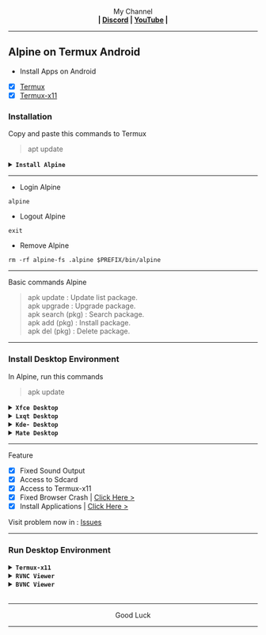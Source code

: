 <p align="center">My Channel</br><b>
| <a href="https://discord.gg/GCehyym">Discord</a> | <a href="https://youtube.com/@layargeser">YouTube</a> |</b></p>

---
## Alpine on Termux Android

* Install Apps on Android
- [x] [Termux](https://play.google.com/store/apps/details?id=com.termux)
- [x] [Termux-x11](https://github.com/termux/termux-x11/releases)

### Installation

Copy and paste this commands to Termux
> apt update

<details><summary><b><code>Install Alpine</code></b></summary></br>

> apt install wget
#### Alpine 3.20 (Latest)
Rootfs : Armhf, Arm64, i386, Amd64
```
wget https://raw.githubusercontent.com/wahasa/Alpine/main/Install/alpine3.20.sh ; chmod +x alpine3.20.sh ; ./alpine3.20.sh
```

#### Alpine 3.21 (Development)
Rootfs : Armhf, Arm64, i386, Amd64
```
wget https://raw.githubusercontent.com/wahasa/Alpine/main/Install/alpinedev.sh ; chmod +x alpinedev.sh ; ./alpinedev.sh
```

#### List Alpine | [Click Hare >](https://github.com/wahasa/Alpine/tree/main/Install)
</details>

---
* Login Alpine
```
alpine
```

* Logout Alpine
```
exit
```

* Remove Alpine
```
rm -rf alpine-fs .alpine $PREFIX/bin/alpine
```

---
Basic commands Alpine
> apk update : Update list package.</br>
> apk upgrade : Upgrade package.</br>
> apk search (pkg) : Search package.</br>
> apk add (pkg) : Install package.</br>
> apk del (pkg) : Delete package.</br>

---
### Install Desktop Environment

In Alpine, run this commands
> apk update

<details><summary><b><code>Xfce Desktop</code></b></summary></br>

```
apk add --no-cache ca-certificates openssl bash-completion gvfs udisks2
```
```
apk add xfce4 xfce4-terminal adw-gtk3 adwaita-xfce-icon-theme firefox-esr xfburn parole ristretto pulseaudio gst-libav eudev dbus
```
```
apk add lightdm-gtk-greeter xfce4-screenshooter xfce4-screensaver xfce4-cpufreq-plugin xfce4-cpugraph-plugin xfce4-whiskermenu-plugin xfce4-taskmanager xfce4-notifyd polkit-elogind elogind
```
</details>

<details><summary><b><code>Lxqt Desktop</code></b></summary></br>

```
apk add --no-cache ca-certificates openssl bash-completion gvfs udisks2
```
```
apk add lxqt-desktop lximage-qt obconf-qt pavucontrol-qt adwaita-xfce-icon-theme adwaita-qt firefox-esr pulseaudio eudev dbus
```
```
apk add sddm screengrab breeze oxygen qt5-qtgraphicaleffects qt5-qtquickcontrols qt5-qtquickcontrols2 polkit-elogind elogind
```
</details>

<details><summary><b><code>Kde- Desktop</code></b></summary></br>

```
apk add --no-cache ca-certificates openssl bash-completion gvfs udisks2
```
```
apk add plasma-desktop plasma-desktop-meta firefox-esr pulseaudio dbus
```
```
apk add sddm eudev polkit-elogind elogind
```
</details>

<details><summary><b><code>Mate Desktop</code></b></summary></br>

```
apk add --no-cache ca-certificates openssl bash-completion gvfs udisks2
```
```
apk add mate-desktop-environment adwaita-icon-theme faenza-icon-theme firefox-esr pulseaudio dbus
```
```
apk add lxdm eudev polkit-elogind elogind
```
</details>

---
Feature
- [x] Fixed Sound Output
- [x] Access to Sdcard
- [x] Access to Termux-x11
- [x] Fixed Browser Crash  | [Click Here >](https://github.com/wahasa/Alpine/blob/main/Apps/Firefoxfix.md#fixed-firefox-crash)
- [x] Install Applications | [Click Here >](https://github.com/wahasa/Alpine/tree/main/Apps#list-applications)

Visit problem now in : [Issues](https://github.com/wahasa/Alpine/issues)

---
### Run Desktop Environment
<details><summary><b><code>Termux-x11</code></b></summary></br>

Install Termux-x11
- App Termux-x11

- [x] [Link Download](https://github.com/termux/termux-x11/releases)

---
Commands in Termux (session 1)

- Install Package
```
apt install termux-x11-nightly -y
```

- Add script
```
echo "termux-x11 :1" > $PREFIX/bin/start-x11
```
```
echo "pkill -f com.termux.x11" > $PREFIX/bin/stop-x11
```

- Activate script
```
chmod +x $PREFIX/bin/start-x11
```
```
chmod +x $PREFIX/bin/stop-x11
```

---
Add new session :</br>
Swipe the screen from left to right in termux, click 'New Session'.

---
Commands in Alpine (session 2)
> apk add nano

- Edit script
```
nano /usr/local/bin/start-x11
```

- Add script
```
#!/bin/sh
export DISPLAY=:1
export PULSE_SERVER=127.0.0.1

# --XFCE-- #
#startxfce4

# --LXQT-- #
#startlxqt

# --KDE-- #
#startplasma-x11

# --MATE-- #
#mate-session

# --END-- #
```

Save : ctrl + x, click Y enter.

Note :</br>
Remove the sign (#) on the desktop you are installing now.

- Activate script
```
chmod +x /usr/local/bin/start-x11
```

---
#### Run Termux-x11
- Start Termux-x11

In session 1(termux), run this command
```
start-x11
```

In session 2 (alpine), run this command
```
start-x11
```

Open app Termux-x11
</br>

---
- Stop Termux-x11

Close app Termux-x11

In session 2 (alpine), run this command
> Click Ctrl+c, enter (2X)

In session 1(termux), run this command
> stop-x11

---
</details>

<details><summary><b><code>RVNC Viewer</code></b></summary></br>

Install RVNC Viewer
- App RVNC Viewer

- [x] [Link Download](https://play.google.com/store/apps/details?id=com.realvnc.viewer.android)

---
Commands in Termux (session 1)

- Install Package
```
apt install tigervnc xorg-xhost -y
```

- Add script
```
echo "vncserver -geometry 1600x900 -listen tcp :1 && DISPLAY=:1 xhost +" > $PREFIX/bin/vncstart
```
```
echo "vncserver -kill :1" > $PREFIX/bin/vncstop
```

- Activate script
```
chmod +x $PREFIX/bin/vncstart
```
```
chmod +x $PREFIX/bin/vncstop
```

---
Add new session :</br>
Swipe the screen from left to right in termux, click 'New Session'.

---
Commands in Alpine (session 2)
> apk add nano

- Edit script
```
nano /usr/local/bin/vncstart
```

- Add script
```
#!/bin/sh
export DISPLAY=:1
export PULSE_SERVER=127.0.0.1

# --XFCE-- #
#startxfce4

# --LXQT-- #
#startlxqt

# --KDE-- #
#startplasma-x11

# --MATE-- #
#mate-session

# --END-- #
```

Save : ctrl + x, click Y enter.

Note :</br>
Remove the sign (#) on the desktop you are installing now.

- Activate script
```
chmod +x /usr/local/bin/vncstart
```

---
#### Run RVNC Viewer
- Start VNC Server

In session 1(termux), run this command
```
vncstart
```

In session 2 (alpine), run this command
```
vncstart
```

---
- Open app RVNC Viewer

Add (+) VNC Client to connect, fill with :

Address
> localhost:1 

Name
> Desktop

To disconnect VNC Client, click (X) on the right.
</br>

---
- Stop VNC Server

Close app RVNC Viewer

In session 2 (alpine), run this command
> Click Ctrl+c, enter (2X)

In session 1(termux), run this command
> vncstop

---
</details>

<details><summary><b><code>BVNC Viewer</code></b></summary></br>

Install BVNC Viewer
- App BVNC Viewer

- [x] [Link Download](https://play.google.com/store/apps/details?id=com.iiordanov.freebVNC)

---
Commands in Termux (session 1)

- Install Package
```
apt install tigervnc xorg-xhost -y
```

- Add script
```
echo "vncserver -geometry 1600x900 -listen tcp :1 && DISPLAY=:1 xhost +" > $PREFIX/bin/vncstart
```
```
echo "vncserver -kill :1" > $PREFIX/bin/vncstop
```

- Activate script
```
chmod +x $PREFIX/bin/vncstart
```
```
chmod +x $PREFIX/bin/vncstop
```

---
Add new session :</br>
Swipe the screen from left to right in termux, click 'New Session'.

---
Commands in Alpine (session 2)
```
export DISPLAY=:1
```
```
export PULSE_SERVER=127.0.0.1
```

---
XFCE Desktop
```
startxfce4
```
LXQT Desktop
```
startlxqt
```
KDE- Desktop
```
startplasma-x11
```
MATE Desktop
```
mate-session
```
---
#### Run BVNC Viewer
- Start VNC Server

In session 1(termux), run this command
```
vncstart
```

In session 2 (alpine), run this command
```
vncstart
```

---
- Open app BVNC Viewer

Add (+) VNC Client to connect, fill with :

VNC Connection Settings

Vnc Server
> 127.0.0.1

Port
> 5901

Vnc Password
> (Your vnc password)

---
- Stop VNC Server

Close app BVNC Viewer

In session 2 (alpine), run this command
> Click Ctrl+c, enter (2X)

In session 1(termux), run this command
> vncstop
</details>
</br>

---
<p align="center">Good Luck</p>

---
